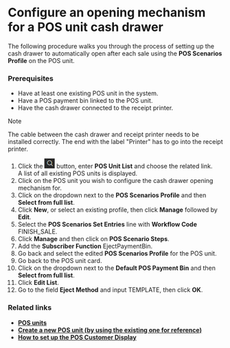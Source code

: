 # Configure an opening mechanism for a POS unit cash drawer

The following procedure walks you through the process of setting up the cash drawer to automatically open after each sale using the **POS Scenarios Profile** on the POS unit.

### Prerequisites

 - Have at least one existing POS unit in the system.
 - Have a POS payment bin linked to the POS unit.
 - Have the cash drawer connected to the receipt printer.  

 > [!NOTE]
 >  The cable between the cash drawer and receipt printer needs to be installed correctly. The end with the label "Printer" has to go into the receipt printer.


1. Click the ![Lightbulb that opens the Tell Me feature](../../../images/Icons/Lightbulb_icon.png "Tell Me what you want to do") button, enter **POS Unit List** and choose the related link.     
   A list of all existing POS units is displayed.  
2. Click on the POS unit you wish to configure the cash drawer opening mechanism for.
3. Click on the dropdown next to the **POS Scenarios Profile** and then **Select from full list**.  
4. Click **New**, or select an existing profile, then click **Manage** followed by **Edit**.
5. Select the **POS Scenarios Set Entries** line with **Workflow Code** FINISH_SALE.
6. Click **Manage** and then click on **POS Scenario Steps**.
7. Add the **Subscriber Function** EjectPaymentBin.
8. Go back and select the edited **POS Scenarios Profile** for the POS unit.
9. Go back to the POS unit card.
10. Click on the dropdown next to the **Default POS Payment Bin** and then **Select from full list**.  
11. Click **Edit List**.
12. Go to the field **Eject Method** and input TEMPLATE, then click **OK**.

### Related links

- [**POS units**](../explanation/POSUnit.md)
- [**Create a new POS unit (by using the existing one for reference)**](./createnew.md)  
- [**How to set up the POS Customer Display**](./POSCustomerDisplay.md)